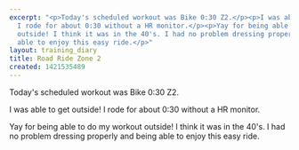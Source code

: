 ```yaml
---
excerpt: "<p>Today's scheduled workout was Bike 0:30 Z2.</p><p>I was able to get outside!
  I rode for about 0:30 without a HR monitor.</p><p>Yay for being able to do my workout
  outside! I think it was in the 40's. I had no problem dressing properly and being
  able to enjoy this easy ride.</p>"
layout: training_diary
title: Road Ride Zone 2
created: 1421535489
---
```

<p>Today's scheduled workout was Bike 0:30 Z2.</p><p>I was able to get outside! I rode for about 0:30 without a HR monitor.</p><p>Yay for being able to do my workout outside! I think it was in the 40's. I had no problem dressing properly and being able to enjoy this easy ride.</p>
